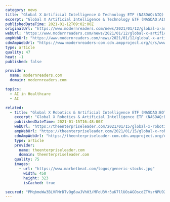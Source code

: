```yaml
---
category: news
title: "Global X Artificial Intelligence & Technology ETF (NASDAQ:AIQ) Short Interest Update"
excerpt: "Global X Artificial Intelligence & Technology ETF (NASDAQ:AIQ) saw a significant growth in short interest in the month of December. As of December 31st, there was short interest totalling 69,500 shares,"
publishedDateTime: 2021-01-12T09:02:00Z
originalUrl: "https://www.modernreaders.com/news/2021/01/12/global-x-artificial-intelligence-technology-etf-nasdaqaiq-short-interest-update.html"
webUrl: "https://www.modernreaders.com/news/2021/01/12/global-x-artificial-intelligence-technology-etf-nasdaqaiq-short-interest-update.html"
ampWebUrl: "https://www.modernreaders.com/news/2021/01/12/global-x-artificial-intelligence-technology-etf-nasdaqaiq-short-interest-update.html/amp"
cdnAmpWebUrl: "https://www-modernreaders-com.cdn.ampproject.org/c/s/www.modernreaders.com/news/2021/01/12/global-x-artificial-intelligence-technology-etf-nasdaqaiq-short-interest-update.html/amp"
type: article
quality: 47
heat: -1
published: false

provider:
  name: modernreaders.com
  domain: modernreaders.com

topics:
  - AI in Healthcare
  - AI

related:
  - title: "Global X Robotics & Artificial Intelligence ETF (NASDAQ:BOTZ) Short Interest Down 60.4% in December"
    excerpt: "Global X Robotics & Artificial Intelligence ETF (NASDAQ:BOTZ) saw a significant drop in short interest during the month of December. As of December 31st, there was short interest totalling 197,600 shares,"
    publishedDateTime: 2021-01-15T16:48:00Z
    webUrl: "https://theenterpriseleader.com/2021/01/15/global-x-robotics-artificial-intelligence-etf-nasdaqbotz-short-interest-down-60-4-in-december.html"
    ampWebUrl: "https://theenterpriseleader.com/2021/01/15/global-x-robotics-artificial-intelligence-etf-nasdaqbotz-short-interest-down-60-4-in-december.html/amp"
    cdnAmpWebUrl: "https://theenterpriseleader-com.cdn.ampproject.org/c/s/theenterpriseleader.com/2021/01/15/global-x-robotics-artificial-intelligence-etf-nasdaqbotz-short-interest-down-60-4-in-december.html/amp"
    type: article
    provider:
      name: theenterpriseleader.com
      domain: theenterpriseleader.com
    quality: 75
    images:
      - url: "https://www.marketbeat.com/logos/generic-stocks.jpg"
        width: 450
        height: 323
        isCached: true

secured: "PMqbmeWw3BLVFMrDTvOg6awJVhH3/MFoU3Vr3uK7llUOsAGOscdZTVsrNPU92xj1gixfYNTw3ZZwZkhIqNt6rPlu0mmSxHDmGuz0p1NxbiV6M2f+LNirw8BEfP2Hmj0OECasewAcuF1MGZg6d7mbzBi5bTAOfCIpgyZ3qvdz6DR+rox28LVQxyR9ncyhitIMtRk4PiwTr79Np72qF4GAfqS7ZTd4MBKSmvI83TpUhDQEOgq/NeWuBnaeFm4Nolxot4oI5AndMdVWUr2Cw+EGrKZ4uYkrU82yyFLnhF9ltPID7Rol72XZ1Wh3ys2VHKV2agepm7B625v11V8O9U0gGsmkLpCSRFdvYnDjE/w1nSM=;ghl90s6cwMhwqUXzgJR1IQ=="
---
```


